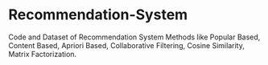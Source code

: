 # Recommendation-System
Code and Dataset of Recommendation System Methods like Popular Based, Content Based, Apriori Based, Collaborative Filtering, Cosine Similarity, Matrix Factorization.
